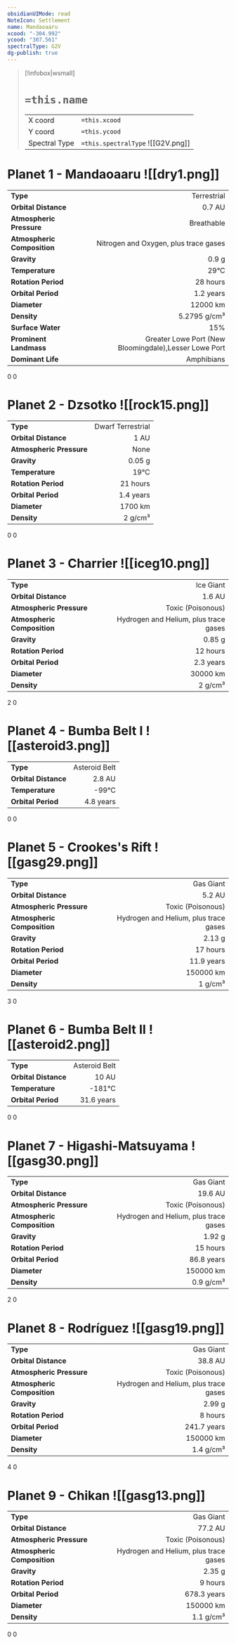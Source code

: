 ```yaml
---
obsidianUIMode: read
NoteIcon: Settlement
name: Mandaoaaru
xcood: "-304.992"
ycood: "307.561"
spectralType: G2V
dg-publish: true
---
```

> [!infobox|wsmall]
> # `=this.name`
> | | |
> | - | - |
> | X coord | `=this.xcood` |
> | Y coord| `=this.ycood` |
> | Spectral Type | `=this.spectralType` ![[G2V.png]] |

# Planet 1 - Mandaoaaru ![[dry1.png]]
|                             |                           |
| --------------------------- | -------------------------:|
| **Type**                    |             Terrestrial |
| **Orbital Distance**        |   0.7 AU |
| **Atmospheric Pressure**    |       Breathable |
| **Atmospheric Composition** |      Nitrogen and Oxygen, plus trace gases |
| **Gravity**                 |        0.9 g |
| **Temperature**             |    29°C |
| **Rotation Period**         |  28 hours |
| **Orbital Period** | 1.2 years |
| **Diameter**                |      12000 km | 
| **Density**                 |    5.2795 g/cm³ |
| **Surface Water**           |           15% | 
| **Prominent Landmass**      |         Greater Lowe Port (New Bloomingdale),Lesser Lowe Port | 
| **Dominant Life**           |         Amphibians |



0
0



# Planet 2 - Dzsotko ![[rock15.png]]
|                             |                           |
| --------------------------- | -------------------------:|
| **Type**                    |             Dwarf Terrestrial |
| **Orbital Distance**        |   1 AU |
| **Atmospheric Pressure**    |       None |
| **Gravity**                 |        0.05 g |
| **Temperature**             |    19°C |
| **Rotation Period**         |  21 hours |
| **Orbital Period** | 1.4 years |
| **Diameter**                |      1700 km | 
| **Density**                 |    2 g/cm³ |



0
0



# Planet 3 - Charrier ![[iceg10.png]]
|                             |                           |
| --------------------------- | -------------------------:|
| **Type**                    |             Ice Giant |
| **Orbital Distance**        |   1.6 AU |
| **Atmospheric Pressure**    |       Toxic (Poisonous) |
| **Atmospheric Composition** |      Hydrogen and Helium, plus trace gases |
| **Gravity**                 |        0.85 g |
| **Rotation Period**         |  12 hours |
| **Orbital Period** | 2.3 years |
| **Diameter**                |      30000 km | 
| **Density**                 |    2 g/cm³ |



2
0



# Planet 4 - Bumba Belt I ![[asteroid3.png]]
|                             |                           |
| --------------------------- | -------------------------:|
| **Type**                    |             Asteroid Belt |
| **Orbital Distance**        |   2.8 AU |
| **Temperature**             |    -99°C |
| **Orbital Period** | 4.8 years |



0
0



# Planet 5 - Crookes's Rift ![[gasg29.png]]
|                             |                           |
| --------------------------- | -------------------------:|
| **Type**                    |             Gas Giant |
| **Orbital Distance**        |   5.2 AU |
| **Atmospheric Pressure**    |       Toxic (Poisonous) |
| **Atmospheric Composition** |      Hydrogen and Helium, plus trace gases |
| **Gravity**                 |        2.13 g |
| **Rotation Period**         |  17 hours |
| **Orbital Period** | 11.9 years |
| **Diameter**                |      150000 km | 
| **Density**                 |    1 g/cm³ |



3
0



# Planet 6 - Bumba Belt II ![[asteroid2.png]]
|                             |                           |
| --------------------------- | -------------------------:|
| **Type**                    |             Asteroid Belt |
| **Orbital Distance**        |   10 AU |
| **Temperature**             |    -181°C |
| **Orbital Period** | 31.6 years |



0
0



# Planet 7 - Higashi-Matsuyama ![[gasg30.png]]
|                             |                           |
| --------------------------- | -------------------------:|
| **Type**                    |             Gas Giant |
| **Orbital Distance**        |   19.6 AU |
| **Atmospheric Pressure**    |       Toxic (Poisonous) |
| **Atmospheric Composition** |      Hydrogen and Helium, plus trace gases |
| **Gravity**                 |        1.92 g |
| **Rotation Period**         |  15 hours |
| **Orbital Period** | 86.8 years |
| **Diameter**                |      150000 km | 
| **Density**                 |    0.9 g/cm³ |



2
0



# Planet 8 - Rodríguez ![[gasg19.png]]
|                             |                           |
| --------------------------- | -------------------------:|
| **Type**                    |             Gas Giant |
| **Orbital Distance**        |   38.8 AU |
| **Atmospheric Pressure**    |       Toxic (Poisonous) |
| **Atmospheric Composition** |      Hydrogen and Helium, plus trace gases |
| **Gravity**                 |        2.99 g |
| **Rotation Period**         |  8 hours |
| **Orbital Period** | 241.7 years |
| **Diameter**                |      150000 km | 
| **Density**                 |    1.4 g/cm³ |



4
0



# Planet 9 - Chikan ![[gasg13.png]]
|                             |                           |
| --------------------------- | -------------------------:|
| **Type**                    |             Gas Giant |
| **Orbital Distance**        |   77.2 AU |
| **Atmospheric Pressure**    |       Toxic (Poisonous) |
| **Atmospheric Composition** |      Hydrogen and Helium, plus trace gases |
| **Gravity**                 |        2.35 g |
| **Rotation Period**         |  9 hours |
| **Orbital Period** | 678.3 years |
| **Diameter**                |      150000 km | 
| **Density**                 |    1.1 g/cm³ |



0
0




